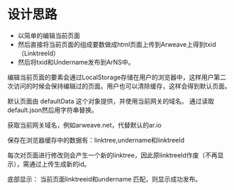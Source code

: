 # 设计思路

- 以简单的编辑当前页面
- 然后直接将当前页面的组成要数做成html页面上传到Arweave上得到txid（LinktreeId）
- 然后将txid和Undername发布到ArNS中。

编辑当前页面的要素会通过LocalStorage存储在用户的浏览器中，这样用户第二次访问的时候会保持编辑过的页面。用户也可以清除缓存，这样会得到默认页面。

默认页面由 defaultData 这个对象提供，并使用当前网关的域名。
通过读取default.json然后用字符串替换。

获取当前网关域名，例如arweave.net，代替默认的ar.io

保存在浏览器缓存中的数据有：linktree,undername和linktreeId

每次对页面进行修改则会产生一个新的linktree，因此原linktreeId作废（不再显示），需通过上传生成新的id。


底部显示：
当前页面linktreeid和undername 匹配，则显示成功发布。
